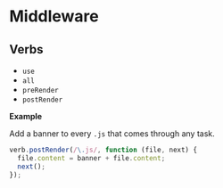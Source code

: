 # Middleware



## Verbs

- `use`
- `all`
- `preRender`
- `postRender`


**Example**

Add a banner to every `.js` that comes through any task.

```js
verb.postRender(/\.js/, function (file, next) {
  file.content = banner + file.content;
  next();
});
```
